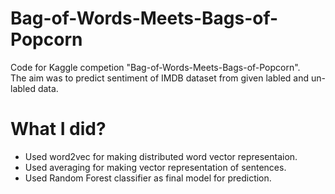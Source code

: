 # Bag-of-Words-Meets-Bags-of-Popcorn

Code for Kaggle competion "Bag-of-Words-Meets-Bags-of-Popcorn". <br>
The aim was to predict sentiment of IMDB dataset from given labled and un-labled data.<br>
<h1> What I did?</h1>
<ul>
  <li>Used word2vec for making distributed word vector representaion.
  </li>
  <li>
  Used averaging for making vector representation of sentences.
  </li>
  <li>
  Used Random Forest classifier as final model for prediction.
  </li>
 </ul>

